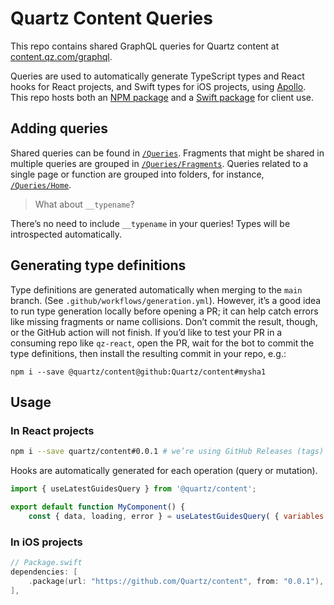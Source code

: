# Quartz Content Queries

This repo contains shared GraphQL queries for Quartz content at [content.qz.com/graphql](https://content.qz.com/graphql).

Queries are used to automatically generate TypeScript types and React hooks for React projects, and Swift types for iOS projects, using [Apollo](https://www.apollographql.com/docs/). This repo hosts both an [NPM package](/package.json) and a [Swift package](/Package.swift) for client use.

## Adding queries

Shared queries can be found in [`/Queries`](/Queries). Fragments that might be shared in multiple queries are grouped in [`/Queries/Fragments`](/Queries/Fragments). Queries related to a single page or function are grouped into folders, for instance, [`/Queries/Home`](/Queries/Home).

> What about `__typename`?

There’s no need to include `__typename` in your queries! Types will be introspected automatically.

## Generating type definitions

Type definitions are generated automatically when merging to the `main` branch. (See `.github/workflows/generation.yml`). However, it’s a good idea to run type generation locally before opening a PR; it can help catch errors like missing fragments or name collisions. Don’t commit the result, though, or the GitHub action will not finish. If you’d like to test your PR in a consuming repo like `qz-react`, open the PR, wait for the bot to commit the type definitions, then install the resulting commit in your repo, e.g.:

```
npm i --save @quartz/content@github:Quartz/content#mysha1
```

## Usage

### In React projects

```sh
npm i --save quartz/content#0.0.1 # we’re using GitHub Releases (tags) for versioning
```

Hooks are automatically generated for each operation (query or mutation).

```jsx
import { useLatestGuidesQuery } from '@quartz/content';

export default function MyComponent() {
	const { data, loading, error } = useLatestGuidesQuery( { variables: { perPage: 3 } } );
```

### In iOS projects

```swift
// Package.swift
dependencies: [
    .package(url: "https://github.com/Quartz/content", from: "0.0.1"),
],
```

